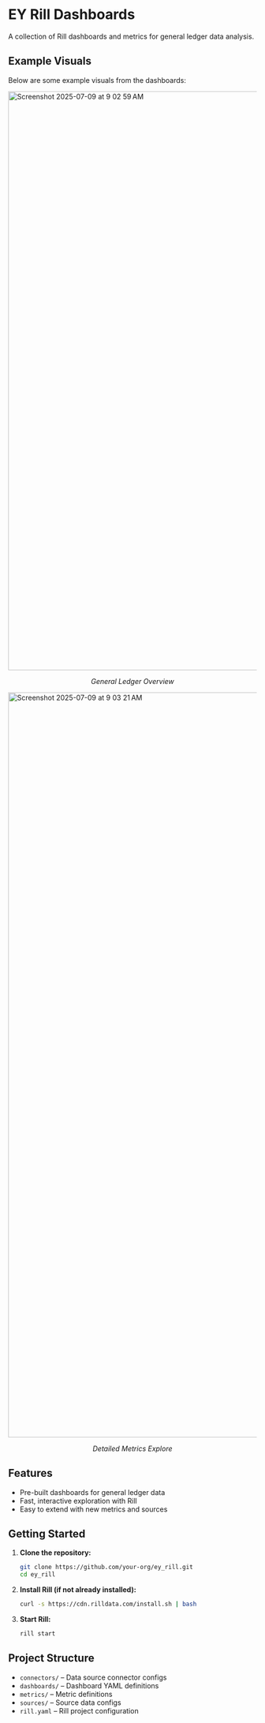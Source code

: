 # EY Rill Dashboards

A collection of Rill dashboards and metrics for general ledger data analysis.

## Example Visuals

Below are some example visuals from the dashboards:

<img width="1174" alt="Screenshot 2025-07-09 at 9 02 59 AM" src="https://github.com/user-attachments/assets/04dfa806-5a77-471b-8a6d-a518f191eec1" />
<p align="center"><i>General Ledger Overview</i></p>

<img width="1511" alt="Screenshot 2025-07-09 at 9 03 21 AM" src="https://github.com/user-attachments/assets/3f5853f5-dfe0-4612-946a-43b551fc2424" />
<p align="center"><i>Detailed Metrics Explore</i></p>

## Features

- Pre-built dashboards for general ledger data
- Fast, interactive exploration with Rill
- Easy to extend with new metrics and sources

## Getting Started

1. **Clone the repository:**
   ```sh
   git clone https://github.com/your-org/ey_rill.git
   cd ey_rill
   ```

2. **Install Rill (if not already installed):**
   ```sh
   curl -s https://cdn.rilldata.com/install.sh | bash
   ```

3. **Start Rill:**
   ```sh
   rill start
   ```

## Project Structure

- `connectors/` – Data source connector configs
- `dashboards/` – Dashboard YAML definitions
- `metrics/` – Metric definitions
- `sources/` – Source data configs
- `rill.yaml` – Rill project configuration
